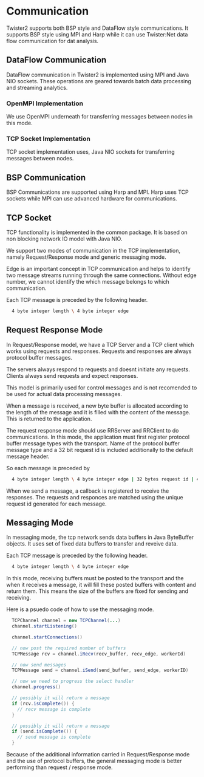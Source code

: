 # Communication

Twister2 supports both BSP style and DataFlow style communications. It supports BSP style using
MPI and Harp while it can use Twister:Net data flow communication for dat analysis.

## DataFlow Communication

DataFlow communication in Twister2 is implemented using MPI and Java NIO sockets. These operations 
are geared towards batch data processing and streaming analytics. 

### OpenMPI Implementation

We use OpenMPI underneath for transferring messages between nodes in this mode. 

### TCP Socket Implementation

TCP socket implementation uses, Java NIO sockets for transferring messages between nodes.

## BSP Communication

BSP Communications are supported using Harp and MPI. Harp uses TCP sockets while MPI can use advanced hardware
for communications.

## TCP Socket

TCP functionality is implemented in the common package. It is based on non blocking network IO model with Java NIO.

We support two modes of communication in the TCP implementation, namely Request/Response mode and generic messaging mode.

Edge is an important concept in TCP communication and helps to identify two message streams running through the same connections. Without edge number, we cannot identify the which message belongs to which communication.

Each TCP message is preceded by the following header.

```bash
  4 byte integer length \ 4 byte integer edge
```

## Request Response Mode

In Request/Response model, we have a TCP Server and a TCP client which works using requests and responses. Requests and responses are always protocol buffer messages.

The servers always respond to requests and doesnt initiate any requests. Clients always send requests and expect responses.

This model is primarily used for control messages and is not recomended to be used for actual data processing messages.

When a message is received, a new byte buffer is allocated according to the length of the message and it is filled with the content of the message. This is returned to the application.

The request response mode should use RRServer and RRClient to do communications. In this mode, the application must first register protocol buffer message types with the transport. Name of the protocol buffer message type and a 32 bit request id is included additionally to the default message header.

So each message is preceded by

```bash
  4 byte integer length \ 4 byte integer edge | 32 bytes request id | 4 byte message name length | message name
```

When we send a message, a callback is registered to receive the responses. The requests and responces are matched using the unique request id generated for each message.

## Messaging Mode

In messaging mode, the tcp network sends data buffers in Java ByteBuffer objects. It uses set of fixed data buffers to transfer and reveive data.

Each TCP message is preceded by the following header.

```bash
  4 byte integer length \ 4 byte integer edge
```

In this mode, receiving buffers must be posted to the transport and the when it receives a message, it will fill these posted buffers with content and return them. This means the size of the buffers are fixed for sending and receiving.

Here is a psuedo code of how to use the messaging mode.

```java
  TCPChannel channel = new TCPChannel(...)
  channel.startListening()

  channel.startConnections()

  // now post the required number of buffers
  TCPMessage rcv = channel.iRecv(recv_buffer, recv_edge, workerId)

  // now send messages
  TCPMessage send = channel.iSend(send_buffer, send_edge, workerID)

  // now we need to progress the select handler
  channel.progress()

  // possibly it will return a message
  if (rcv.isComplete()) {
    // recv message is complete
  }

  // possibly it will return a message
  if (send.isComplete()) {
    // send message is complete
  }
```

Because of the additional information carried in Request/Response mode and the use of protocol buffers, the general messaging mode is better performing than request / response mode.


